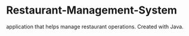# Restaurant-Management-System
application that helps manage restaurant operations. Created with Java.
